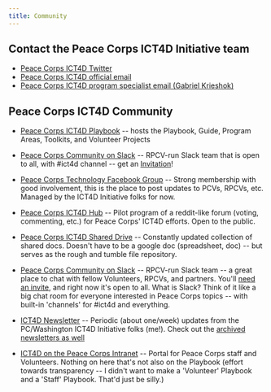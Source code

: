 ```yaml
---
title: Community
---
```



## Contact the Peace Corps ICT4D Initiative team

- [Peace Corps ICT4D Twitter](https://twitter.com/peacecorpsict4d)
- [Peace Corps ICT4D official email](mailto:ict4d@peacecorps.gov)
- [Peace Corps ICT4D program specialist email (Gabriel Krieshok)](mailto:gkrieshok@peacecorps.gov)



## Peace Corps ICT4D Community

- [Peace Corps ICT4D Playbook](http://playbook.peacecorpsict4d.org) -- hosts the Playbook, Guide, Program Areas, Toolkits, and Volunteer Projects

- [Peace Corps Community on Slack](http://www.peacecorpscommunity.slack.com) -- RPCV-run Slack team that is open to all, with #ict4d channel -- get an [Invitation](http://slack.peacecorpsict4d.org)!

- [Peace Corps Technology Facebook Group](https://www.facebook.com/groups/ict4pcv/) -- Strong membership with good involvement, this is the place to post updates to PCVs, RPCVs, etc. Managed by the ICT4D Initiative folks for now.

- [Peace Corps ICT4D Hub](http://hub.peacecorpsict4d.org) -- Pilot program of a reddit-like forum (voting, commenting, etc.) for Peace Corps' ICT4D efforts. Open to the public.

- [Peace Corps ICT4D Shared Drive](https://drive.google.com/open?id=0B3_92O4iu-M3fkdpTXpKdzQ2Q2dJQWdkRElGX1dfMzlmMThPTDRSMWVEdHVkeDRwaDh2ZGs) -- Constantly updated collection of shared docs. Doesn't have to be a google doc (spreadsheet, doc) -- but serves as the rough and tumble file repository.

- [Peace Corps Community on Slack](http://www.peacecorpscommunity.slack.com) -- RPCV-run Slack team -- a great place to chat with fellow Volunteers, RPCVs, and partners. You'll [need an invite](slack.peacecorpsict4d.org), and right now it's open to all. What is Slack? Think of it like a big chat room for everyone interested in Peace Corps topics -- with built-in 'channels' for #ict4d and everything.

- [ICT4D Newsletter](http://eepurl.com/FEygL) -- Periodic (about one/week) updates from the PC/Washington ICT4D Initiative folks (me!). Check out the [archived newsletters as well](http://us7.campaign-archive1.com/home/?u=f01e279afc825e8e4c097e001&id=7f5b83c088)

- [ICT4D on the Peace Corps Intranet](https://inside.peacecorps.gov/index.cfm?branch=234) -- Portal for Peace Corps staff and Volunteers. Nothing on here that's not also on the Playbook (effort towards transparency -- I didn't want to make a 'Volunteer' Playbook and a 'Staff' Playbook. That'd just be silly.)


